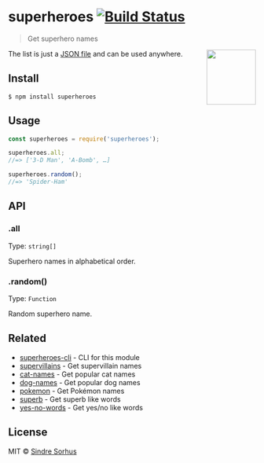 # superheroes [![Build Status](https://travis-ci.org/sindresorhus/superheroes.svg?branch=master)](https://travis-ci.org/sindresorhus/superheroes)

> Get superhero names

<img src="https://cloud.githubusercontent.com/assets/170270/7563453/ad57a684-f7dd-11e4-8302-081f132e8653.png" width="100" height="112" align="right">

The list is just a [JSON file](superheroes.json) and can be used anywhere.


## Install

```
$ npm install superheroes
```


## Usage

```js
const superheroes = require('superheroes');

superheroes.all;
//=> ['3-D Man', 'A-Bomb', …]

superheroes.random();
//=> 'Spider-Ham'
```


## API

### .all

Type: `string[]`

Superhero names in alphabetical order.

### .random()

Type: `Function`

Random superhero name.


## Related

- [superheroes-cli](https://github.com/sindresorhus/superheroes-cli) - CLI for this module
- [supervillains](https://github.com/sindresorhus/supervillains) - Get supervillain names
- [cat-names](https://github.com/sindresorhus/cat-names) - Get popular cat names
- [dog-names](https://github.com/sindresorhus/dog-names) - Get popular dog names
- [pokemon](https://github.com/sindresorhus/pokemon) - Get Pokémon names
- [superb](https://github.com/sindresorhus/superb) - Get superb like words
- [yes-no-words](https://github.com/sindresorhus/yes-no-words) - Get yes/no like words


## License
MIT © [Sindre Sorhus](https://sindresorhus.com)
